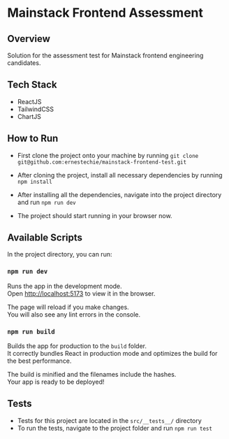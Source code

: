 # Mainstack Frontend Assessment

## Overview

Solution for the assessment test for Mainstack frontend engineering candidates.

## Tech Stack

- ReactJS
- TailwindCSS
- ChartJS

## How to Run

- First clone the project onto your machine by running `git clone git@github.com:ernestechie/mainstack-frontend-test.git`

- After cloning the project, install all necessary dependencies by running
  `npm install`

- After installing all the dependencies, navigate into the project directory and run
  `npm run dev`

- The project should start running in your browser now.

## Available Scripts

In the project directory, you can run:

### `npm run dev`

Runs the app in the development mode.\
Open [http://localhost:5173](http://localhost:5173) to view it in the browser.

The page will reload if you make changes.\
You will also see any lint errors in the console.

<!-- ### `npm test`

Launches the test runner in the interactive watch mode. -->

### `npm run build`

Builds the app for production to the `build` folder.\
It correctly bundles React in production mode and optimizes the build for the best performance.

The build is minified and the filenames include the hashes.\
Your app is ready to be deployed!

## Tests

- Tests for this project are located in the `src/__tests__/` directory
- To run the tests, navigate to the project folder and run
  `npm run test`
